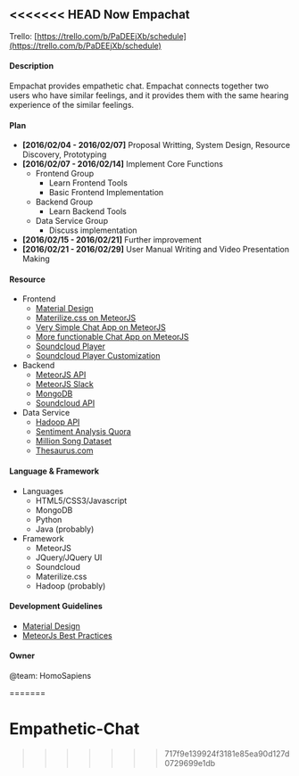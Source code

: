 <<<<<<< HEAD
Now
Empachat
-----

Trello: [https://trello.com/b/PaDEEjXb/schedule](https://trello.com/b/PaDEEjXb/schedule)

#### Description

Empachat provides empathetic chat. Empachat connects together two users who have similar feelings, and it provides them with the same hearing experience of the similar feelings.

#### Plan

  * **[2016/02/04 - 2016/02/07]** Proposal Writting, System Design, Resource Discovery, Prototyping
  * **[2016/02/07 - 2016/02/14]** Implement Core Functions
    * Frontend Group
      * Learn Frontend Tools
      * Basic Frontend Implementation
    * Backend Group
      * Learn Backend Tools
    * Data Service Group
      * Discuss implementation
  * **[2016/02/15 - 2016/02/21]** Further improvement
  * **[2016/02/21 - 2016/02/29]** User Manual Writing and Video Presentation Making

#### Resource

  * Frontend
    * [Material Design](https://www.google.com/design/spec/material-design/introduction.html)
    * [Materilize.css on MeteorJS](https://atmospherejs.com/materialize/materialize)
    * [Very Simple Chat App on MeteorJS](https://www.codementor.io/meteor/tutorial/getting-started-with-meteor-build-sample-app)
    * [More functionable Chat App on MeteorJS](http://12devs.co.uk/articles/getting-chatty-with-meteor-js/)
    * [Soundcloud Player](https://developers.soundcloud.com/docs/api/guide#playing)
    * [Soundcloud Player Customization](https://developers.soundcloud.com/docs/widget#parameters)
  * Backend
    * [MeteorJS API](https://www.meteor.com/tutorials/blaze/creating-an-app)
    * [MeteorJS Slack](https://slack-files.com/T0GUEMKEZ-F0J4G9QTT-274d3bc97e)
    * [MongoDB](https://www.coursera.org/learn/web-application-development)
    * [Soundcloud API](https://developers.soundcloud.com/docs/api/guide)
  * Data Service
    * [Hadoop API](http://wiki.apache.org/hadoop/)
    * [Sentiment Analysis Quora](https://www.quora.com/Is-there-a-downloadable-database-of-positive-and-negative-words)
    * [Million Song Dataset](http://labrosa.ee.columbia.edu/millionsong/)
    * [Thesaurus.com](http://www.thesaurus.com)

#### Language & Framework
 * Languages
   * HTML5/CSS3/Javascript
   * MongoDB
   * Python
   * Java (probably)
 * Framework
   * MeteorJS
   * JQuery/JQuery UI
   * Soundcloud
   * Materilize.css
   * Hadoop (probably)

#### Development Guidelines
* [Material Design](https://www.google.com/design/spec/material-design/introduction.html)
* [MeteorJs Best Practices](http://guide.meteor.com)

#### Owner

@team: HomoSapiens

=======
# Empathetic-Chat
>>>>>>> 717f9e139924f3181e85ea90d127d0729699e1db
